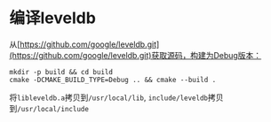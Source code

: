 # 编译leveldb
从[https://github.com/google/leveldb.git](https://github.com/google/leveldb.git)获取源码，构建为Debug版本：
```
mkdir -p build && cd build
cmake -DCMAKE_BUILD_TYPE=Debug .. && cmake --build .
```

将`libleveldb.a`拷贝到`/usr/local/lib`, `include/leveldb`拷贝到`/usr/local/include`